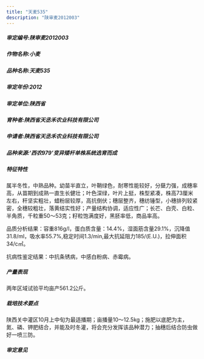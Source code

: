 ```yaml
---
title: "天麦535"
description: "陕审麦2012003"
---
```

##### 审定编号:陕审麦2012003

##### 作物名称:小麦

##### 品种名称:天麦535

##### 审定年份:2012

##### 审定单位:陕西省

##### 育种者:陕西省天丞禾农业科技有限公司

##### 申请者:陕西省天丞禾农业科技有限公司

##### 品种来源:‘西农979’变异矮杆单株系统选育而成

##### 特征特性
属半冬性，中熟品种。幼苗半直立，叶鞘绿色，耐寒性能较好，分蘖力强，成穗率高，从苗期到成熟一直生长健壮；叶色深绿，叶片上挺，株型紧凑，株高73厘米左右，秆坚实粗壮，蜡粉层较厚，高抗倒伏；穗层整齐，穗纺锤型，小穗排列较紧密，全穗较粗壮，落黄结实性好；产量结构协调，适应性广；长芒、白壳、白粒、半角质，千粒重50～53克；籽粒饱满度好，黑胚率低，商品率高。
品质分析结果：容重816g/l，蛋白质含量：14.4%，湿面筋含量29.1%，沉降值31.8/ml，吸水率55.7%,稳定时间1.3/min,最大抗延阻力185/(E.U.)，拉伸面积34/c㎡。
抗病性鉴定结果：中抗条锈病，中感白粉病、赤霉病。


##### 产量表现
两年区域试验平均亩产561.2公斤。

##### 栽培技术要点
陕西关中灌区10月上中旬为最适播期；亩播量10～12.5kg；施肥以底肥为主，氮、磷、钾肥结合，并能及时冬灌，将会充分发挥该品种潜力；抽穗后结合防虫做好一喷三防。

##### 审定意见

